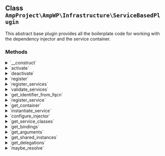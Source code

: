 ## Class `AmpProject\AmpWP\Infrastructure\ServiceBasedPlugin`

This abstract base plugin provides all the boilerplate code for working with the dependency injector and the service container.

### Methods
<details>
<summary>`__construct`</summary>

```php
public __construct( $enable_filters = null, \AmpProject\AmpWP\Infrastructure\Injector $injector = null, \AmpProject\AmpWP\Infrastructure\ServiceContainer $service_container = null )
```

Instantiate a Theme object.


</details>
<details>
<summary>`activate`</summary>

```php
public activate( $network_wide )
```

Activate the plugin.


</details>
<details>
<summary>`deactivate`</summary>

```php
public deactivate( $network_wide )
```

Deactivate the plugin.


</details>
<details>
<summary>`register`</summary>

```php
public register()
```

Register the plugin with the WordPress system.


</details>
<details>
<summary>`register_services`</summary>

```php
public register_services()
```

Register the individual services of this plugin.


</details>
<details>
<summary>`validate_services`</summary>

```php
protected validate_services( $services, $fallback )
```

Validates the services array to make sure it is in a usable shape.

As the array of services could be filtered, we need to ensure it is always in a state where it doesn&#039;t throw PHP warnings or errors.


</details>
<details>
<summary>`get_identifier_from_fqcn`</summary>

```php
protected get_identifier_from_fqcn( $fqcn )
```

Generate a valid identifier for a provided FQCN.


</details>
<details>
<summary>`register_service`</summary>

```php
protected register_service( $id, $class )
```

Register a single service.


</details>
<details>
<summary>`get_container`</summary>

```php
public get_container()
```

Get the service container that contains the services that make up the plugin.


</details>
<details>
<summary>`instantiate_service`</summary>

```php
protected instantiate_service( $class )
```

Instantiate a single service.


</details>
<details>
<summary>`configure_injector`</summary>

```php
protected configure_injector( \AmpProject\AmpWP\Infrastructure\Injector $injector )
```

Configure the provided injector.

This method defines the mappings that the injector knows about, and the logic it requires to make more complex instantiations work.
 For more complex plugins, this should be extracted into a separate object or into configuration files.


</details>
<details>
<summary>`get_service_classes`</summary>

```php
protected get_service_classes()
```

Get the list of services to register.


</details>
<details>
<summary>`get_bindings`</summary>

```php
protected get_bindings()
```

Get the bindings for the dependency injector.

The bindings let you map interfaces (or classes) to the classes that should be used to implement them.


</details>
<details>
<summary>`get_arguments`</summary>

```php
protected get_arguments()
```

Get the argument bindings for the dependency injector.

The argument bindings let you map specific argument values for specific classes.


</details>
<details>
<summary>`get_shared_instances`</summary>

```php
protected get_shared_instances()
```

Get the shared instances for the dependency injector.

These classes will only be instantiated once by the injector and then reused on subsequent requests.
 This effectively turns them into singletons, without any of the drawbacks of the actual Singleton anti-pattern.


</details>
<details>
<summary>`get_delegations`</summary>

```php
protected get_delegations()
```

Get the delegations for the dependency injector.

These are basically factories to provide custom instantiation logic for classes.


</details>
<details>
<summary>`maybe_resolve`</summary>

```php
protected maybe_resolve( $value )
```

Maybe resolve a value that is a callable instead of a scalar.

Values that are passed through this method can optionally be provided as callables instead of direct values and will be evaluated when needed.


</details>
